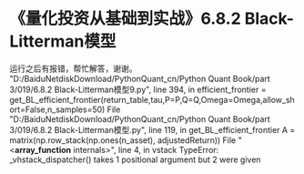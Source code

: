 # 《量化投资从基础到实战》6.8.2 Black-Litterman模型

运行之后有报错，帮忙解答，谢谢。
 "D:/BaiduNetdiskDownload/PythonQuant_cn/Python Quant Book/part 3/019/6.8.2 Black-Litterman模型9.py", line 394, in <module>
    efficient_frontier = get_BL_efficient_frontier(return_table,tau,P=P,Q=Q,Omega=Omega,allow_short=False,n_samples=50)
  File "D:/BaiduNetdiskDownload/PythonQuant_cn/Python Quant Book/part 3/019/6.8.2 Black-Litterman模型.py", line 119, in get_BL_efficient_frontier
    A = matrix(np.row_stack(np.ones(n_asset), adjustedReturn))
  File "<__array_function__ internals>", line 4, in vstack
TypeError: _vhstack_dispatcher() takes 1 positional argument but 2 were given